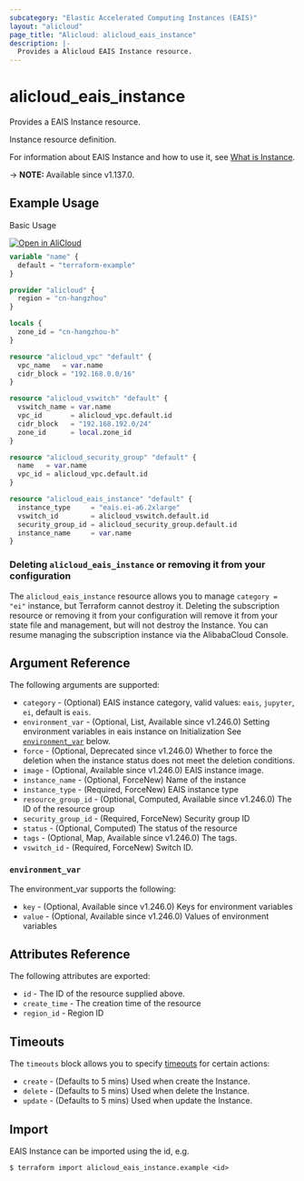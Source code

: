```yaml
---
subcategory: "Elastic Accelerated Computing Instances (EAIS)"
layout: "alicloud"
page_title: "Alicloud: alicloud_eais_instance"
description: |-
  Provides a Alicloud EAIS Instance resource.
---
```


# alicloud_eais_instance

Provides a EAIS Instance resource.

Instance resource definition.

For information about EAIS Instance and how to use it, see [What is Instance](https://www.alibabacloud.com/help/en/resource-orchestration-service/latest/aliyun-eais-instance).

-> **NOTE:** Available since v1.137.0.

## Example Usage

Basic Usage

<div style="display: block;margin-bottom: 40px;"><div class="oics-button" style="float: right;position: absolute;margin-bottom: 10px;">
  <a href="https://api.aliyun.com/terraform?resource=alicloud_eais_instance&exampleId=b4b42fb3-673c-12f3-9a98-6cdf7e94e29fccb36fa6&activeTab=example&spm=docs.r.eais_instance.0.b4b42fb367&intl_lang=EN_US" target="_blank">
    <img alt="Open in AliCloud" src="https://img.alicdn.com/imgextra/i1/O1CN01hjjqXv1uYUlY56FyX_!!6000000006049-55-tps-254-36.svg" style="max-height: 44px; max-width: 100%;">
  </a>
</div></div>

```terraform
variable "name" {
  default = "terraform-example"
}

provider "alicloud" {
  region = "cn-hangzhou"
}

locals {
  zone_id = "cn-hangzhou-h"
}

resource "alicloud_vpc" "default" {
  vpc_name   = var.name
  cidr_block = "192.168.0.0/16"
}

resource "alicloud_vswitch" "default" {
  vswitch_name = var.name
  vpc_id       = alicloud_vpc.default.id
  cidr_block   = "192.168.192.0/24"
  zone_id      = local.zone_id
}

resource "alicloud_security_group" "default" {
  name   = var.name
  vpc_id = alicloud_vpc.default.id
}

resource "alicloud_eais_instance" "default" {
  instance_type     = "eais.ei-a6.2xlarge"
  vswitch_id        = alicloud_vswitch.default.id
  security_group_id = alicloud_security_group.default.id
  instance_name     = var.name
}
```

### Deleting `alicloud_eais_instance` or removing it from your configuration

The `alicloud_eais_instance` resource allows you to manage  `category = "ei"`  instance, but Terraform cannot destroy it.
Deleting the subscription resource or removing it from your configuration will remove it from your state file and management, but will not destroy the Instance.
You can resume managing the subscription instance via the AlibabaCloud Console.

## Argument Reference

The following arguments are supported:
* `category` - (Optional) EAIS instance category, valid values: `eais`, `jupyter`, `ei`, default is `eais`.
* `environment_var` - (Optional, List, Available since v1.246.0) Setting environment variables in eais instance on Initialization See [`environment_var`](#environment_var) below.
* `force` - (Optional, Deprecated since v1.246.0) Whether to force the deletion when the instance status does not meet the deletion conditions.
* `image` - (Optional, Available since v1.246.0) EAIS instance image.
* `instance_name` - (Optional, ForceNew) Name of the instance
* `instance_type` - (Required, ForceNew) EAIS instance type
* `resource_group_id` - (Optional, Computed, Available since v1.246.0) The ID of the resource group
* `security_group_id` - (Required, ForceNew) Security group ID
* `status` - (Optional, Computed) The status of the resource
* `tags` - (Optional, Map, Available since v1.246.0) The tags.
* `vswitch_id` - (Required, ForceNew) Switch ID.

### `environment_var`

The environment_var supports the following:
* `key` - (Optional, Available since v1.246.0) Keys for environment variables
* `value` - (Optional, Available since v1.246.0) Values of environment variables

## Attributes Reference

The following attributes are exported:
* `id` - The ID of the resource supplied above.
* `create_time` - The creation time of the resource
* `region_id` - Region ID

## Timeouts

The `timeouts` block allows you to specify [timeouts](https://developer.hashicorp.com/terraform/language/resources/syntax#operation-timeouts) for certain actions:
* `create` - (Defaults to 5 mins) Used when create the Instance.
* `delete` - (Defaults to 5 mins) Used when delete the Instance.
* `update` - (Defaults to 5 mins) Used when update the Instance.

## Import

EAIS Instance can be imported using the id, e.g.

```shell
$ terraform import alicloud_eais_instance.example <id>
```